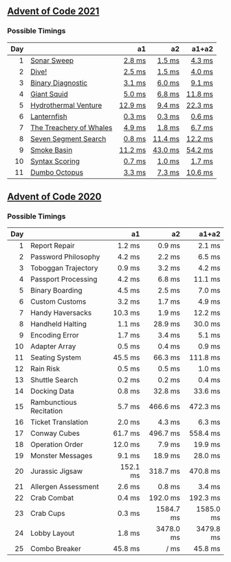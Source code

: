 ## [Advent of Code 2021](https://adventofcode.com/2021/)

### Possible Timings
| Day | | a1 | a2 | a1+a2 |
| ---: | :--- | ---: | ---: | ---: |
| 1 | [Sonar Sweep](https://adventofcode.com/2021/day/1) | [2.8 ms](y2021/kotlin/Day01.kt#L8) | [1.5 ms](y2021/kotlin/Day01.kt#L19) | [4.3 ms](y2021/kotlin/Day01.kt) |
| 2 | [Dive!](https://adventofcode.com/2021/day/2) | [2.5 ms](y2021/kotlin/Day02.kt#L8) | [1.5 ms](y2021/kotlin/Day02.kt#L26) | [4.0 ms](y2021/kotlin/Day02.kt) |
| 3 | [Binary Diagnostic](https://adventofcode.com/2021/day/3) | [3.1 ms](y2021/kotlin/Day03.kt#L9) | [6.0 ms](y2021/kotlin/Day03.kt#L29) | [9.1 ms](y2021/kotlin/Day03.kt) |
| 4 | [Giant Squid](https://adventofcode.com/2021/day/4) | [5.0 ms](y2021/kotlin/Day04.kt#L91) | [6.8 ms](y2021/kotlin/Day04.kt#L107) | [11.8 ms](y2021/kotlin/Day04.kt) |
| 5 | [Hydrothermal Venture](https://adventofcode.com/2021/day/5) | [12.9 ms](y2021/kotlin/Day05.kt#L48) | [9.4 ms](y2021/kotlin/Day05.kt#L50) | [22.3 ms](y2021/kotlin/Day05.kt) |
| 6 | [Lanternfish](https://adventofcode.com/2021/day/6) | [0.3 ms](y2021/kotlin/Day06.kt#L8) | [0.3 ms](y2021/kotlin/Day06.kt#L27) | [0.6 ms](y2021/kotlin/Day06.kt) |
| 7 | [The Treachery of Whales](https://adventofcode.com/2021/day/7) | [4.9 ms](y2021/kotlin/Day07.kt#L9) | [1.8 ms](y2021/kotlin/Day07.kt#L47) | [6.7 ms](y2021/kotlin/Day07.kt) |
| 8 | [Seven Segment Search](https://adventofcode.com/2021/day/8) | [0.8 ms](y2021/kotlin/Day08.kt#L9) | [11.4 ms](y2021/kotlin/Day08.kt#L23) | [12.2 ms](y2021/kotlin/Day08.kt) |
| 9 | [Smoke Basin](https://adventofcode.com/2021/day/9) | [11.2 ms](y2021/kotlin/Day09.kt#L10) | [43.0 ms](y2021/kotlin/Day09.kt#L31) | [54.2 ms](y2021/kotlin/Day09.kt) |
| 10 | [Syntax Scoring](https://adventofcode.com/2021/day/10) | [0.7 ms](y2021/kotlin/Day10.kt#L8) | [1.0 ms](y2021/kotlin/Day10.kt#L47) | [1.7 ms](y2021/kotlin/Day10.kt) |
| 11 | [Dumbo Octopus](https://adventofcode.com/2021/day/11) | [3.3 ms](y2021/kotlin/Day11.kt#L16) | [7.3 ms](y2021/kotlin/Day11.kt#L68) | [10.6 ms](y2021/kotlin/Day11.kt) |

## [Advent of Code 2020](https://adventofcode.com/2020/)

### Possible Timings
| Day | | a1 | a2 | a1+a2 |
| ---: | :--- | ---: | ---: | ---: |
| 1 | Report Repair | 1.2 ms | 0.9 ms | 2.1 ms |
| 2 | Password Philosophy | 4.2 ms | 2.2 ms | 6.5 ms |
| 3 | Toboggan Trajectory | 0.9 ms | 3.2 ms | 4.2 ms |
| 4 | Passport Processing | 4.2 ms | 6.8 ms | 11.1 ms |
| 5 | Binary Boarding | 4.5 ms | 2.5 ms | 7.0 ms |
| 6 | Custom Customs | 3.2 ms | 1.7 ms | 4.9 ms |
| 7 | Handy Haversacks | 10.3 ms | 1.9 ms | 12.2 ms |
| 8 | Handheld Halting | 1.1 ms | 28.9 ms | 30.0 ms |
| 9 | Encoding Error | 1.7 ms | 3.4 ms | 5.1 ms |
| 10 | Adapter Array | 0.5 ms | 0.4 ms | 0.9 ms |
| 11 | Seating System | 45.5 ms | 66.3 ms | 111.8 ms |
| 12 | Rain Risk | 0.5 ms | 0.5 ms | 1.0 ms |
| 13 | Shuttle Search | 0.2 ms | 0.2 ms | 0.4 ms |
| 14 | Docking Data | 0.8 ms | 32.8 ms | 33.6 ms |
| 15 | Rambunctious Recitation | 5.7 ms | 466.6 ms | 472.3 ms |
| 16 | Ticket Translation | 2.0 ms | 4.3 ms | 6.3 ms |
| 17 | Conway Cubes | 61.7 ms | 496.7 ms | 558.4 ms |
| 18 | Operation Order | 12.0 ms | 7.9 ms | 19.9 ms |
| 19 | Monster Messages | 9.1 ms | 18.9 ms | 28.0 ms |
| 20 | Jurassic Jigsaw | 152.1 ms | 318.7 ms | 470.8 ms |
| 21 | Allergen Assessment | 2.6 ms | 0.8 ms | 3.4 ms |
| 22 | Crab Combat | 0.4 ms | 192.0 ms | 192.3 ms |
| 23 | Crab Cups | 0.3 ms | 1584.7 ms | 1585.0 ms |
| 24 | Lobby Layout | 1.8 ms | 3478.0 ms | 3479.8 ms |
| 25 | Combo Breaker | 45.8 ms | / ms | 45.8 ms |
